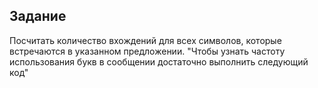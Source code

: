 ## Задание
Посчитать количество вхождений для всех символов, которые встречаются в указанном предложении.
"Чтобы узнать частоту использования букв в сообщении достаточно выполнить следующий код"